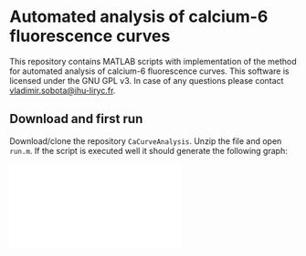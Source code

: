 # Automated analysis of calcium-6 fluorescence curves
This repository contains MATLAB scripts with implementation of the method for automated analysis of calcium-6 fluorescence curves. 
This software is licensed under the GNU GPL v3. In case of any questions please contact vladimir.sobota@ihu-liryc.fr.

## Download and first run
Download/clone the repository `CaCurveAnalysis`. Unzip the file and open `run.m`. If the script is executed well it should generate the following graph:

![Sample graph](CaCurveAnalysis/graphs/CRP.pdf)
